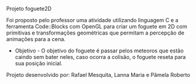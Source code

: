 Projeto foguete2D

Foi proposto pelo professor uma atividade utilizando linguagem C e a ferramenta Code::Blocks com OpenGL para criar um foguete em 2D com primitivas e transformações geométricas que permitam a percepção de animações para a cena.
- Objetivo - O objetivo do foguete é passar pelos meteoros que estão caindo sem bater neles, caso ocorra a colisão, o foguete reseta para sua posição inicial.

Projeto desenvolvido por: Rafael Mesquita, Lanna Maria e Pâmela Roberto
